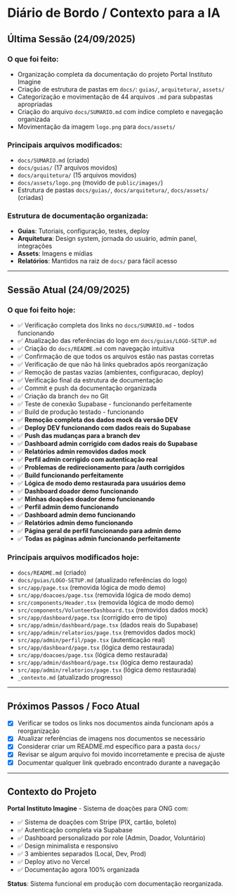 # Diário de Bordo / Contexto para a IA

## Última Sessão (24/09/2025)

### O que foi feito:
- Organização completa da documentação do projeto Portal Instituto Imagine
- Criação de estrutura de pastas em `docs/`: `guias/`, `arquitetura/`, `assets/`
- Categorização e movimentação de 44 arquivos `.md` para subpastas apropriadas
- Criação do arquivo `docs/SUMARIO.md` com índice completo e navegação organizada
- Movimentação da imagem `logo.png` para `docs/assets/`

### Principais arquivos modificados:
- `docs/SUMARIO.md` (criado)
- `docs/guias/` (17 arquivos movidos)
- `docs/arquitetura/` (15 arquivos movidos)
- `docs/assets/logo.png` (movido de `public/images/`)
- Estrutura de pastas `docs/guias/`, `docs/arquitetura/`, `docs/assets/` (criadas)

### Estrutura de documentação organizada:
- **Guias**: Tutoriais, configuração, testes, deploy
- **Arquitetura**: Design system, jornada do usuário, admin panel, integrações
- **Assets**: Imagens e mídias
- **Relatórios**: Mantidos na raiz de `docs/` para fácil acesso

---

## Sessão Atual (24/09/2025)

### O que foi feito hoje:
- ✅ Verificação completa dos links no `docs/SUMARIO.md` - todos funcionando
- ✅ Atualização das referências do logo em `docs/guias/LOGO-SETUP.md`
- ✅ Criação do `docs/README.md` com navegação intuitiva
- ✅ Confirmação de que todos os arquivos estão nas pastas corretas
- ✅ Verificação de que não há links quebrados após reorganização
- ✅ Remoção de pastas vazias (ambientes, configuracao, deploy)
- ✅ Verificação final da estrutura de documentação
- ✅ Commit e push da documentação organizada
- ✅ Criação da branch `dev` no Git
- ✅ Teste de conexão Supabase - funcionando perfeitamente
- ✅ Build de produção testado - funcionando
- ✅ **Remoção completa dos dados mock da versão DEV**
- ✅ **Deploy DEV funcionando com dados reais do Supabase**
- ✅ **Push das mudanças para a branch dev**
- ✅ **Dashboard admin corrigido com dados reais do Supabase**
- ✅ **Relatórios admin removidos dados mock**
- ✅ **Perfil admin corrigido com autenticação real**
- ✅ **Problemas de redirecionamento para /auth corrigidos**
- ✅ **Build funcionando perfeitamente**
- ✅ **Lógica de modo demo restaurada para usuários demo**
- ✅ **Dashboard doador demo funcionando**
- ✅ **Minhas doações doador demo funcionando**
- ✅ **Perfil admin demo funcionando**
- ✅ **Dashboard admin demo funcionando**
- ✅ **Relatórios admin demo funcionando**
- ✅ **Página geral de perfil funcionando para admin demo**
- ✅ **Todas as páginas admin funcionando perfeitamente**

### Principais arquivos modificados hoje:
- `docs/README.md` (criado)
- `docs/guias/LOGO-SETUP.md` (atualizado referências do logo)
- `src/app/page.tsx` (removida lógica de modo demo)
- `src/app/doacoes/page.tsx` (removida lógica de modo demo)
- `src/components/Header.tsx` (removida lógica de modo demo)
- `src/components/VolunteerDashboard.tsx` (removidos dados mock)
- `src/app/dashboard/page.tsx` (corrigido erro de tipo)
- `src/app/admin/dashboard/page.tsx` (dados reais do Supabase)
- `src/app/admin/relatorios/page.tsx` (removidos dados mock)
- `src/app/admin/perfil/page.tsx` (autenticação real)
- `src/app/dashboard/page.tsx` (lógica demo restaurada)
- `src/app/doacoes/page.tsx` (lógica demo restaurada)
- `src/app/admin/dashboard/page.tsx` (lógica demo restaurada)
- `src/app/admin/relatorios/page.tsx` (lógica demo restaurada)
- `_contexto.md` (atualizado progresso)

---

## Próximos Passos / Foco Atual

- [x] Verificar se todos os links nos documentos ainda funcionam após a reorganização
- [x] Atualizar referências de imagens nos documentos se necessário
- [x] Considerar criar um README.md específico para a pasta `docs/`
- [x] Revisar se algum arquivo foi movido incorretamente e precisa de ajuste
- [x] Documentar qualquer link quebrado encontrado durante a navegação

---

## Contexto do Projeto

**Portal Instituto Imagine** - Sistema de doações para ONG com:
- ✅ Sistema de doações com Stripe (PIX, cartão, boleto)
- ✅ Autenticação completa via Supabase
- ✅ Dashboard personalizado por role (Admin, Doador, Voluntário)
- ✅ Design minimalista e responsivo
- ✅ 3 ambientes separados (Local, Dev, Prod)
- ✅ Deploy ativo no Vercel
- ✅ Documentação agora 100% organizada

**Status**: Sistema funcional em produção com documentação reorganizada.
